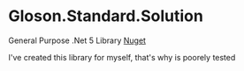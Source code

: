 # Gloson.Standard.Solution
General Purpose .Net 5 Library [Nuget](https://www.nuget.org/packages/Gloson.Standard/)

I've created this library for myself, that's why is poorely tested  
